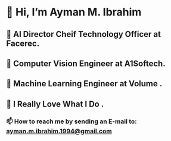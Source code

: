 # 👋 Hi, I’m Ayman M. Ibrahim
## 🌱 AI Director Cheif Technology Officer at Facerec.
## 🌱 Computer Vision Engineer at A1Softech.
## 🌱 Machine Learning Engineer at Volume .
## 👋 I Really Love What I Do .
### 📫 How to reach me by sending an E-mail to: ayman.m.ibrahim.1994@gmail.com

<!---
aymanCS/aymanCS is a ✨ special ✨ repository because its `README.md` (this file) appears on your GitHub profile.
You can click the Preview link to take a look at your changes.
--->
